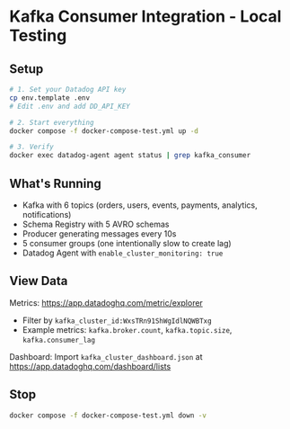 # Kafka Consumer Integration - Local Testing

## Setup

```bash
# 1. Set your Datadog API key
cp env.template .env
# Edit .env and add DD_API_KEY

# 2. Start everything
docker compose -f docker-compose-test.yml up -d

# 3. Verify
docker exec datadog-agent agent status | grep kafka_consumer
```

## What's Running

- Kafka with 6 topics (orders, users, events, payments, analytics, notifications)
- Schema Registry with 5 AVRO schemas
- Producer generating messages every 10s
- 5 consumer groups (one intentionally slow to create lag)
- Datadog Agent with `enable_cluster_monitoring: true`

## View Data

Metrics: https://app.datadoghq.com/metric/explorer
- Filter by `kafka_cluster_id:WxsTRn91ShWgIdlNQWBTxg`
- Example metrics: `kafka.broker.count`, `kafka.topic.size`, `kafka.consumer_lag`

Dashboard: Import `kafka_cluster_dashboard.json` at https://app.datadoghq.com/dashboard/lists

## Stop

```bash
docker compose -f docker-compose-test.yml down -v
```